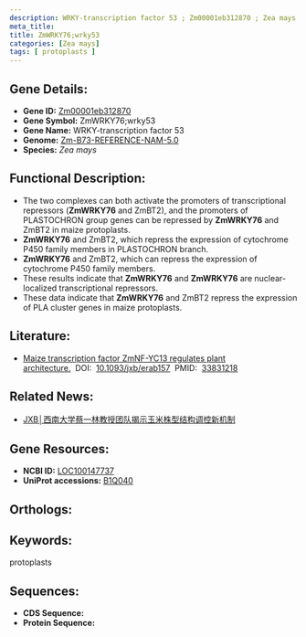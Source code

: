 ```yaml
---
description: WRKY-transcription factor 53 ; Zm00001eb312870 ; Zea mays
meta_title:
title: ZmWRKY76;wrky53
categories: [Zea mays]
tags: [ protoplasts ]
---
```


## Gene Details:
- **Gene ID:**	[Zm00001eb312870]()
- **Gene Symbol:** ZmWRKY76;wrky53
- **Gene Name:** WRKY-transcription factor 53
- **Genome:** [Zm-B73-REFERENCE-NAM-5.0]()
- **Species:** *Zea mays*

## Functional Description:
   - The two complexes can both activate the promoters of transcriptional repressors (**ZmWRKY76** and ZmBT2), and the promoters of PLASTOCHRON group genes can be repressed by **ZmWRKY76** and ZmBT2 in maize protoplasts. 
   - **ZmWRKY76** and ZmBT2, which repress the expression of cytochrome P450 family members in PLASTOCHRON branch.
   - **ZmWRKY76** and ZmBT2, which can repress the expression of cytochrome P450 family members.
   - These results indicate that **ZmWRKY76** and **ZmWRKY76** are nuclear-localized transcriptional repressors.
   - These data indicate that **ZmWRKY76** and ZmBT2 repress the expression of PLA cluster genes in maize protoplasts.

## Literature:
   - [Maize transcription factor ZmNF-YC13 regulates plant architecture.]( https://academic.oup.com/jxb/article/72/13/4757/6217802?login=true#266701139)&nbsp;&nbsp;DOI:&nbsp;&nbsp;[10.1093/jxb/erab157](https://academic.oup.com/jxb/article/72/13/4757/6217802?login=true#266701139)&nbsp;&nbsp;PMID:&nbsp;&nbsp;[33831218](https://pubmed.ncbi.nlm.nih.gov/33831218/)

## Related News:
   - [JXB│西南大学蔡一林教授团队揭示玉米株型结构调控新机制](https://mp.weixin.qq.com/s?__biz=Mzg3MDEwNDEyMg==&mid=2247508240&idx=4&sn=85c22cca2884996d6576e4b5b097694d&chksm=ce900c45f9e78553240fd538460bc0386806c18a3be7861b74a6a85868796a6f490d75734823&scene=27#wechat_redirect)

## Gene Resources:
- **NCBI ID:** [LOC100147737](https://www.ncbi.nlm.nih.gov/gene/?term=LOC100147737)
- **UniProt accessions:** [B1Q040](https://www.uniprot.org/uniprotkb/B1Q040/entry)

## Orthologs:

## Keywords:
protoplasts

## Sequences:
- **CDS Sequence:**
- **Protein Sequence:**

